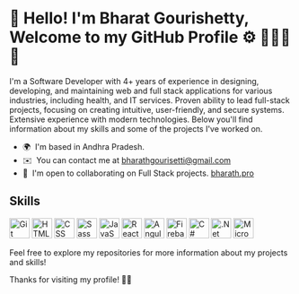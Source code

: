 # 👋 Hello! I'm Bharat Gourishetty, Welcome to my GitHub Profile  ⚙️ 👨🏻‍💻 🚀 

I'm a Software Developer with 4+ years of experience in designing, developing, and maintaining web and full stack
applications for various industries, including health, and IT services. Proven ability to
lead full-stack projects, focusing on creating intuitive, user-friendly, and secure systems. Extensive experience
with modern technologies. Below you'll find information about my skills and some of the projects I've worked on.

* 🌍  I'm based in Andhra Pradesh.
* ✉️  You can contact me at [bharathgourisetti@gmail.com](mailto:bharathgourisetti@gmail.com)
* 🤝  I'm open to collaborating on Full Stack projects. [bharath.pro](https://bharath.pro)


## Skills
<p align="left">
    <a href="https://git-scm.com/" target="_blank" rel="noreferrer"><img src="https://raw.githubusercontent.com/danielcranney/readme-generator/main/public/icons/skills/git-colored.svg" width="36" height="36" alt="Git" title="Git"/></a>
    <a href="https://developer.mozilla.org/en-US/docs/Glossary/HTML5" target="_blank"
    rel="noreferrer"><img src="https://raw.githubusercontent.com/danielcranney/readme-generator/main/public/icons/skills/html5-colored.svg" width="36" height="36" alt="HTML5" title="HTML5" /></a>
    <a href="https://www.w3.org/TR/CSS/#css" target="_blank" rel="noreferrer"><img src="https://img.icons8.com/css" width="36" height="36" alt="CSS" title="CSS" /></a>
    <a href="https://sass-lang.com/" target="_blank" rel="noreferrer"><img src="https://raw.githubusercontent.com/danielcranney/readme-generator/main/public/icons/skills/sass-colored.svg" width="36" height="36" alt="Sass" title="Sass" /></a>
    <a href="https://developer.mozilla.org/en-US/docs/Web/JavaScript" target="_blank" rel="noreferrer"><img src="https://raw.githubusercontent.com/danielcranney/readme-generator/main/public/icons/skills/javascript-colored.svg" width="36" height="36" alt="JavaScript" title="JavaScript" /></a>
    <a href="https://reactjs.org/" target="_blank" rel="noreferrer"><img src="https://raw.githubusercontent.com/danielcranney/readme-generator/main/public/icons/skills/react-colored.svg" width="36" height="36" alt="ReactJS" title="ReactJS" /></a>
    <a href="https://docs.angularjs.org/guide" target="_blank" rel="noreferrer"><img src="https://img.icons8.com/color/48/000000/angularjs.png" width="36" height="36" alt="AngularJS" title="AngularJS" /></a>
    <a href="https://firebase.google.com/" target="_blank" rel="noreferrer"><img src="https://raw.githubusercontent.com/danielcranney/readme-generator/main/public/icons/skills/firebase-colored.svg" width="36" height="36" alt="Firebase" title="Firebase"/></a>
    <a href="https://dotnettutorials.net/" target="_blank" rel="noreferrer"><img src="https://img.icons8.com/color/48/000000/c-sharp-logo.png" width="36" height="36" alt="C#" title="C#"/></a>
  <a href="https://dotnettutorials.net/" target="_blank" rel="noreferrer"><img src="https://img.icons8.com/color/48/000000/net-framework.png" width="36" height="36" alt=".Net Core" title=".Net Core" /></a>
  <a href="https://dotnettutorials.net/" target="_blank" rel="noreferrer"><img src="https://img.icons8.com/color/48/microsoft-sql-server.png" width="36" height="36" alt="Microsoft SQL Server" title="Microsoft SQL Server"/></a>
</p>

Feel free to explore my repositories for more information about my projects and skills!


Thanks for visiting my profile! 🙌🏻
